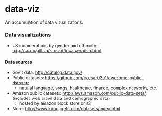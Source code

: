 # data-viz
An accumulation of data visualizations.

### Data visualizations
- US incarcerations by gender and ethnicity: http://cs.mcgill.ca/~mciot/incarceration.html 

#### Data sources
- Gov't data: http://catalog.data.gov/
- Public datasets: https://github.com/caesar0301/awesome-public-datasets
  - natural language, songs, healthcare, finance, complex networks, etc.
- Amazon public datasets: http://aws.amazon.com/public-data-sets/ (includes web crawl data and demographic data)
  - hosted by amazon block store or s3
- More: http://www.kdnuggets.com/datasets/index.html
